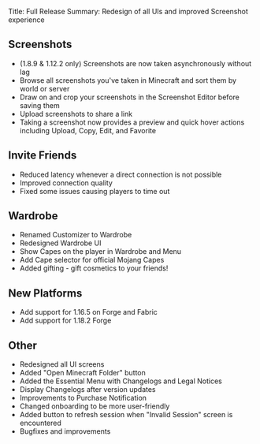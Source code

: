 Title: Full Release
Summary: Redesign of all UIs and improved Screenshot experience

## Screenshots

- (1.8.9 & 1.12.2 only) Screenshots are now taken asynchronously without lag
- Browse all screenshots you've taken in Minecraft and sort them by world or server
- Draw on and crop your screenshots in the Screenshot Editor before saving them
- Upload screenshots to share a link
- Taking a screenshot now provides a preview and quick hover actions including Upload, Copy, Edit, and Favorite

## Invite Friends

- Reduced latency whenever a direct connection is not possible
- Improved connection quality
- Fixed some issues causing players to time out

## Wardrobe

- Renamed Customizer to Wardrobe
- Redesigned Wardrobe UI
- Show Capes on the player in Wardrobe and Menu
- Add Cape selector for official Mojang Capes
- Added gifting - gift cosmetics to your friends!

## New Platforms

- Add support for 1.16.5 on Forge and Fabric
- Add support for 1.18.2 Forge

## Other

- Redesigned all UI screens
- Added "Open Minecraft Folder" button
- Added the Essential Menu with Changelogs and Legal Notices
- Display Changelogs after version updates
- Improvements to Purchase Notification
- Changed onboarding to be more user-friendly
- Added button to refresh session when "Invalid Session" screen is encountered
- Bugfixes and improvements

